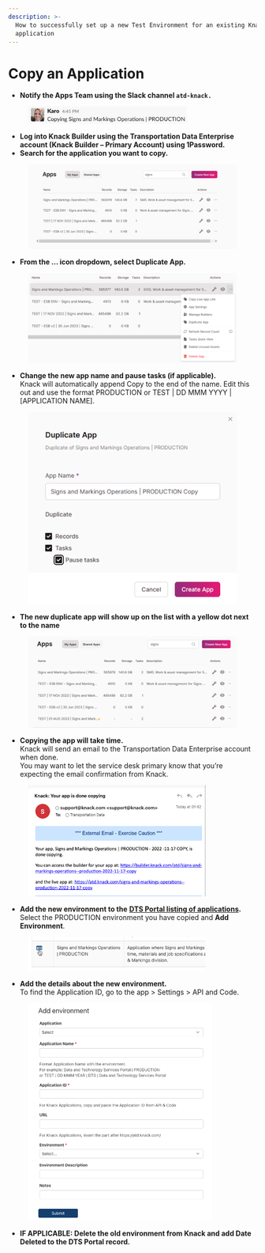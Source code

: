 ```yaml
---
description: >-
  How to successfully set up a new Test Environment for an existing Knack
  application
---
```


# Copy an Application

* **Notify the Apps Team using the Slack channel `atd-knack.`**

<figure><img src="../.gitbook/assets/1_CopyApp (1).png" alt=""><figcaption></figcaption></figure>

* &#x20;**Log into Knack Builder using the Transportation Data Enterprise account (Knack Builder – Primary Account) using 1Password.**
* **Search for the application you want to copy.**

<figure><img src="../.gitbook/assets/Snag_19ca275.png" alt=""><figcaption></figcaption></figure>

* **From the ... icon dropdown, select Duplicate App.**

<figure><img src="../.gitbook/assets/Snag_19dd4db.png" alt=""><figcaption></figcaption></figure>

* **Change the new app name and pause tasks (if applicable).**\
  Knack will automatically append Copy to the end of the name. Edit this out and use the format  PRODUCTION or TEST | DD MMM YYYY | \[APPLICATION NAME].

<figure><img src="../.gitbook/assets/Snag_19f5eb7.png" alt=""><figcaption></figcaption></figure>

* **The new duplicate app will show up on the list  with a yellow dot next to the name**

<figure><img src="../.gitbook/assets/Snag_1a1fd3f.png" alt=""><figcaption></figcaption></figure>

* **Copying the app will take time.** \
  Knack will send an email to the Transportation Data Enterprise account when done.\
  You may want to let the service desk primary know that you’re expecting the email confirmation from Knack.

<figure><img src="../.gitbook/assets/7_CopyApp.png" alt=""><figcaption></figcaption></figure>

* **Add the new environment to the** [**DTS Portal listing of applications**](https://atd.knack.com/dts#applications)**.**  \
  Select the PRODUCTION environment you have copied and **Add Environment**. &#x20;

<figure><img src="../.gitbook/assets/8_CopyApp.png" alt=""><figcaption></figcaption></figure>

* **Add the details about the new environment.**\
  To find the Application ID, go to the app > Settings > API and Code.

<figure><img src="../.gitbook/assets/9_CopyApp.png" alt=""><figcaption></figcaption></figure>

* **IF APPLICABLE: Delete the old environment from Knack and add Date Deleted to the DTS Portal record.**
